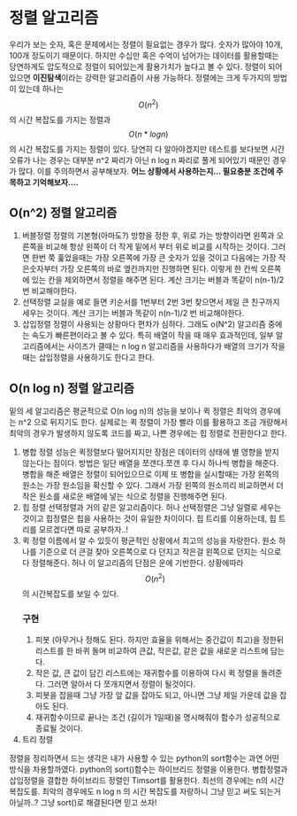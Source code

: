 # 정렬 알고리즘
우리가 보는 숫자, 혹은 문제에서는 정렬이 필요없는 경우가 많다. 숫자가 많아야 10개, 100개 정도이기 때문이다. 하지만 수십만 혹은 수억이 넘어가는 데이터를 활용할때는 당연하게도 압도적으로 정렬이 되어있는게 활용가치가 높다고 볼 수 있다. 정렬이 되어있으면 **이진탐색**이라는 강력한 알고리즘이 사용 가능하다.
정렬에는 크게 두가지의 방법이 있는데 하나는 $$O(n^2)$$의 시간 복잡도를 가지는 정렬과 $$O(n * log n)$$의 시간 복잡도를 가지는 정렬이 있다. 당연히 다 알아야겠지만 테스트를 보다보면 시간 오류가 나는 경우는 대부분 n^2 짜리가 아닌 n log n 짜리로 풀게 되어있기 때문인 경우가 많다. 이를 주의하면서 공부해보자. **어느 상황에서 사용하는지... 필요충분 조건에 주목하고 기억해보자....**

## O(n^2) 정렬 알고리즘
1. 버블정렬
    정렬의 기본형(아마도?) 방향을 정한 후, 위로 가는 방향이라면 왼쪽과 오른쪽을 비교해 항상 왼쪽이 더 작게 밑에서 부터 위로 비교를 시작하는 것이다. 그러면 한번 쭉 훑었을때는 가장 오른쪽에 가장 큰 숫자가 있을 것이고 다음에는 가장 작은숫자부터 가장 오른쪽의 바로 옆칸까지만 진행하면 된다. 이렇게 한 칸씩 오른쪽에 있는 칸을 제외하면서 정렬을 해주면 된다. 계산 크기는 버블과 똑같이 n(n-1)/2 번 비교해야한다.
2. 선택정렬
    교실을 예로 들면 키순서를 1번부터 2번 3번 찾으면서 제일 큰 친구까지 세우는 것이다. 계산 크기는 버블과 똑같이 n(n-1)/2 번 비교해야한다.
3. 삽입정렬
    정렬이 사용되는 상황마다 편차가 심하다. 그래도 o(N^2) 알고리즘 중에는 속도가 빠른편이라고 볼 수 있다. 특히 배열이 작을 때 매우 효과적인데, 일부 알고리즘에서는 사이즈가 클때는 n log n 알고리즘을 사용하다가 배열의 크기가 작을때는 삽입정렬을 사용하기도 한다고 한다.

## O(n log n) 정렬 알고리즘
밑의 세 알고리즘은 평균적으로 O(n log n)의 성능을 보이나 퀵 정렬은 최악의 경우에는 n^2 으로 뒤지기도 한다. 실제로는 퀵 정렬이 가장 빨라 이를 활용하고 조금 개량해서 최악의 경우가 발생하지 않도록 코드를 짜고, 나쁜 경우에는 힙 정렬로 전환한다고 한다. 
1. 병합 정렬
    성능은 퀵정렬보다 떨어지지만 장점은 데이터의 상태에 별 영향을 받지 않는다는 점이다.
    방법은 일단 배열을 쪼갠다.쪼갠 후 다시 하나씩 병합을 해준다. 병합을 해준 배열은 정렬이 되어있으므로 이제 또 병합을 실시할때는 가장 왼쪽의 원소는 가장 원소임을 확신할 수 있다. 그래서 가장 왼쪽의 원소끼리 비교하면서 더 작은 원소를 새로운 배열에 넣는 식으로 정렬을 진행해주면 된다.
2. 힙 정렬
    선택정렬과 거의 같은 알고리즘이다. 허나 선택정렬은 그냥 일렬로 세우는 것이고 힙정렬은 힙을 사용하는 것이 유일한 차이이다. 힙 트리를 이용하는데, 힙 트리를 모르겠다면 따로 공부하자..!
3. 퀵 정렬
    이름에서 알 수 있듯이 평균적인 상황에서 최고의 성능을 자랑한다. 원소 하나를 기준으로 더 큰걸 찾아 오른쪽으로 다 던지고 작은걸 왼쪽으로 던지는 식으로 다 정렬해준다.
    허나 이 알고리즘의 단점은 운에 기반한다. 상황에따라 $$O(n^2)$$ 의 시간복잡도를 보일 수 있다.
    ### 구현
    1. 피봇 (아무거나 정해도 된다. 하지만 효율을 위해서는 중간값이 최고)을 정한뒤 리스트를 한 바퀴 돌며 비교하여 큰값, 작은값, 같은 값을 새로운 리스트에 담는다.
    2. 작은 값, 큰 값이 담긴 리스트에는 재귀함수를 이용하여 다시 퀵 정렬을 돌려준다. 그러면 알아서 다 쪼개지면서 정렬이 될것이다.
    3. 피봇을 잡을때 그냥 가장 앞 값을 잡아도 되고, 아니면 그냥 제일 가운데 값을 잡아도 된다.
    4. 재귀함수이므로 끝나는 조건 (길이가 1일때)을 명시해줘야 함수가 성공적으로 종료될 것이다.
4. 트리 정렬

정렬을 정리하면서 드는 생각은 내가 사용할 수 있는 python의 sort함수는 과연 어떤 방식을 차용할까였다. python의 sort()함수는 하이브리드 정렬을 이용한다. 병합정렬과 삽입정렬을 결합한 하이브리드 정렬인 Timsort를 활용한다. 최선의 경우에는 n의 시간복잡도를. 최악의 경우에도 n log n 의 시간 복잡도를 자랑하니 그냥 믿고 써도 되는거 아닐까..? 그냥 sort()로 해결된다면 믿고 쓰자!